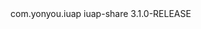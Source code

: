   <dependency>
    <groupId>com.yonyou.iuap</groupId>
    <artifactId>iuap-share</artifactId>
    <version>3.1.0-RELEASE</version>
  </dependency>
